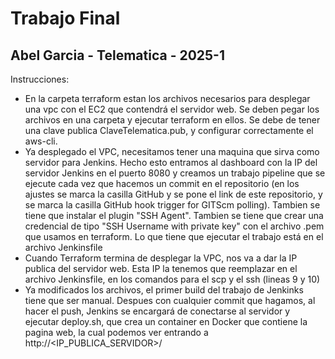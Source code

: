# Trabajo Final
## Abel Garcia - Telematica - 2025-1
Instrucciones:

- En la carpeta terraform estan los archivos necesarios para desplegar una vpc con el EC2 que contendrá el servidor web. Se deben pegar los archivos en una carpeta y ejecutar terraform en ellos. Se debe de tener una clave publica ClaveTelematica.pub, y configurar correctamente el aws-cli.
- Ya desplegado el VPC, necesitamos tener una maquina que sirva como servidor para Jenkins. Hecho esto entramos al dashboard con la IP del servidor Jenkins en el puerto 8080 y creamos un trabajo pipeline que se ejecute cada vez que hacemos un commit en el repositorio (en los ajustes se marca la casilla GitHub y se pone el link de este repositorio, y se marca la casilla GitHub hook trigger for GITScm polling). Tambien se tiene que instalar el plugin "SSH Agent". Tambien se tiene que crear una credencial de tipo "SSH Username with private key" con el archivo .pem que usamos en terraform. Lo que tiene que ejecutar el trabajo está en el archivo Jenkinsfile
- Cuando Terraform termina de desplegar la VPC, nos va a dar la IP publica del servidor web. Esta IP la tenemos que reemplazar en el archivo Jenkinsfile, en los comandos para el scp y el ssh (lineas 9 y 10)
- Ya modificados los archivos, el primer build del trabajo de Jenkinks tiene que ser manual. Despues con cualquier commit que hagamos, al hacer el push, Jenkins se encargará de conectarse al servidor y ejecutar deploy.sh, que crea un container en Docker que contiene la pagina web, la cual podemos ver entrando a http://<IP_PUBLICA_SERVIDOR>/
